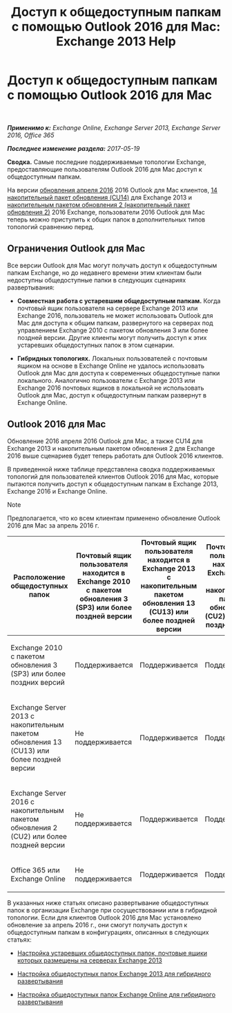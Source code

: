 ﻿---
title: 'Доступ к общедоступным папкам с помощью Outlook 2016 для Mac: Exchange 2013 Help'
TOCTitle: Доступ к общедоступным папкам с помощью Outlook 2016 для Mac
ms:assetid: bc9b8226-bd8b-4edc-882b-4f19cfe118eb
ms:mtpsurl: https://technet.microsoft.com/ru-ru/library/Mt788631(v=EXCHG.150)
ms:contentKeyID: 74115366
ms.date: 05/22/2018
mtps_version: v=EXCHG.150
ms.translationtype: MT
---

# Доступ к общедоступным папкам с помощью Outlook 2016 для Mac

 

_**Применимо к:** Exchange Online, Exchange Server 2013, Exchange Server 2016, Office 365_

_**Последнее изменение раздела:** 2017-05-19_

**Сводка.** Самые последние поддерживаемые топологии Exchange, предоставляющие пользователям Outlook 2016 для Mac доступ к общедоступным папкам.

На версии [обновления апреля 2016](https://go.microsoft.com/fwlink/?linkid=829202) 2016 Outlook для Mac клиентов, [14 накопительный пакет обновления (CU14)](https://go.microsoft.com/fwlink/p/?linkid=849432) для Exchange 2013 и [накопительным пакетом обновления 2 (накопительный пакет обновления 2)](https://go.microsoft.com/fwlink/p/?linkid=849793) 2016 Exchange, пользователи 2016 Outlook для Mac теперь можно приступить к общих папок в дополнительных типов топологий сравнению перед.

## Ограничения Outlook для Mac

Все версии Outlook для Mac могут получать доступ к общедоступным папкам Exchange, но до недавнего времени этим клиентам были недоступны общедоступные папки в следующих сценариях развертывания:

  - **Совместная работа с устаревшим общедоступным папкам.** Когда почтовый ящик пользователя на сервере Exchange 2013 или Exchange 2016, пользователь не может использовать Outlook для Mac для доступа к общим папкам, развернутого на серверах под управлением Exchange 2010 с пакетом обновления 3 или более поздней версии. Другие клиенты могут получить доступ к этих устаревших общедоступных папок в этом сценарии.

  - **Гибридных топологиях.** Локальных пользователей с почтовым ящиком на основе в Exchange Online не удалось использовать Outlook для Mac для доступа к современных общедоступные папки локального. Аналогично пользователи с Exchange 2013 или Exchange 2016 почтовых ящиков в локальной не использовать Outlook для Mac, доступ к общедоступным папкам развернут в Exchange Online.

## Outlook 2016 для Mac

Обновление 2016 апреля 2016 Outlook для Mac, а также CU14 для Exchange 2013 и накопительным пакетом обновления 2 для Exchange 2016 выше сценариев будет теперь работать для Outlook 2016 клиентов.

В приведенной ниже таблице представлена сводка поддерживаемых топологий для пользователей клиентов Outlook 2016 для Mac, которые пытаются получить доступ к общедоступным папкам в Exchange 2013, Exchange 2016 и Exchange Online.

> [!NOTE]  
> Предполагается, что ко всем клиентам применено обновление Outlook 2016 для Mac за апрель 2016 г. 



<table>
<colgroup>
<col style="width: 20%" />
<col style="width: 20%" />
<col style="width: 20%" />
<col style="width: 20%" />
<col style="width: 20%" />
</colgroup>
<thead>
<tr class="header">
<th>Расположение общедоступных папок</th>
<th>Почтовый ящик пользователя находится в Exchange 2010 с пакетом обновления 3 (SP3) или более поздней версии</th>
<th>Почтовый ящик пользователя находится в Exchange 2013 с накопительным пакетом обновления 13 (CU13) или более поздней версии</th>
<th>Почтовый ящик пользователя находится в Exchange 2016 с накопительным пакетом обновления 2 (CU2) или более поздней версии</th>
<th>Почтовый ящик пользователя находится в Office 365 или Exchange Online</th>
</tr>
</thead>
<tbody>
<tr class="odd">
<td><p>Exchange 2010 с пакетом обновления 3 (SP3) или более поздних версий</p></td>
<td><p>Поддерживается</p></td>
<td><p>Поддерживается</p></td>
<td><p>Поддерживается</p></td>
<td><p>Не поддерживается</p></td>
</tr>
<tr class="even">
<td><p>Exchange Server 2013 с накопительным пакетом обновления 13 (CU13) или более поздней версии</p></td>
<td><p>Не поддерживается</p></td>
<td><p>Поддерживается</p></td>
<td><p>Поддерживается</p></td>
<td><p>Поддерживается</p></td>
</tr>
<tr class="odd">
<td><p>Exchange Server 2016 с накопительным пакетом обновления 2 (CU2) или более поздней версии</p></td>
<td><p>Не поддерживается</p></td>
<td><p>Поддерживается</p></td>
<td><p>Поддерживается</p></td>
<td><p>Поддерживается</p></td>
</tr>
<tr class="even">
<td><p>Office 365 или Exchange Online</p></td>
<td><p>Не поддерживается</p></td>
<td><p>Поддерживается</p></td>
<td><p>Поддерживается</p></td>
<td><p>Поддерживается</p></td>
</tr>
</tbody>
</table>


В указанных ниже статьях описано развертывание общедоступных папок в организации Exchange при сосуществовании или в гибридной топологии. Если для клиентов Outlook 2016 для Mac установлено обновление за апрель 2016 г., они смогут получать доступ к общедоступным папкам в конфигурациях, описанных в следующих статьях:

  - [Настройка устаревших общедоступных папок, почтовые ящики которых размещены на серверах Exchange 2013](configure-legacy-public-folders-where-user-mailboxes-are-on-exchange-2013-servers-exchange-2013-help.md)

  - [Настройка общедоступных папок Exchange 2013 для гибридного развертывания](configure-exchange-2013-public-folders-for-a-hybrid-deployment-exchange-2013-help.md)

  - [Настройка общедоступных папок Exchange Online для гибридного развертывания](configure-exchange-online-public-folders-for-a-hybrid-deployment-exchange-2013-help.md)

